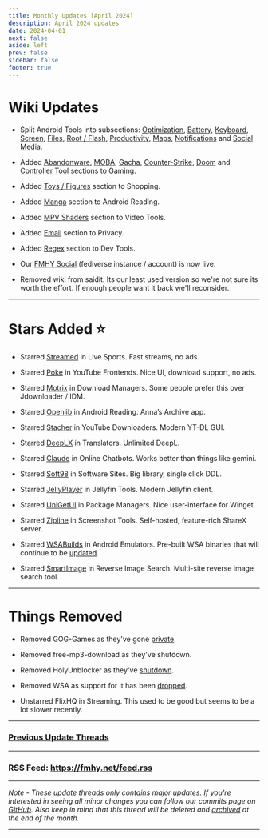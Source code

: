 ```yaml
---
title: Monthly Updates [April 2024]
description: April 2024 updates
date: 2024-04-01
next: false
aside: left
prev: false
sidebar: false
footer: true
---
```


# Wiki Updates

- Split Android Tools into subsections:
[Optimization](https://fmhy.net/android-iosguide#optimization), [Battery](https://fmhy.net/android-iosguide#battery-tools), [Keyboard](https://fmhy.net/android-iosguide#keyboard-text), [Screen](https://fmhy.net/android-iosguide#screen-tools), [Files](https://fmhy.net/android-iosguide#android-file-tools),
[Root / Flash](https://fmhy.net/android-iosguide#root-flash), [Productivity](https://fmhy.net/android-iosguide#productivity-calendars), [Maps](https://fmhy.net/android-iosguide#maps-location), [Notifications](https://fmhy.net/android-iosguide#notifications-widgets) and [Social Media](https://fmhy.net/android-iosguide#social-media-apps). 

- Added [Abandonware](https://fmhy.net/gamingpiracyguide#abandonware), [MOBA](https://fmhy.net/gamingpiracyguide#moba-tools), [Gacha](https://fmhy.net/gamingpiracyguide#gacha-tools), [Counter-Strike](https://fmhy.net/gamingpiracyguide#counter-strike-tools), [Doom](https://fmhy.net/gamingpiracyguide#doom-tools) and [Controller Tool](https://fmhy.net/gamingpiracyguide#controller-tools) sections to Gaming.

- Added [Toys / Figures](https://fmhy.net/miscguide#toys-figures) section to Shopping.

- Added [Manga](https://fmhy.net/android-iosguide#android-manga) section to Android Reading.

- Added [MPV Shaders](https://fmhy.net/storage#mpv-shaders) section to Video Tools.

- Added [Email](https://fmhy.net/adblockvpnguide#email-privacy) section to Privacy.

- Added [Regex](https://fmhy.pages.dev/devtools#regex-tools) section to Dev Tools.

- Our [FMHY Social](https://social.fmhy.net/@fmhy) (fediverse instance / account) is now live.

- Removed wiki from saidit. Its our least used version so we're not sure its worth the effort. If enough people want it back we'll reconsider.

---

# Stars Added ⭐

- Starred [Streamed](https://fmhy.net/videopiracyguide#live-sports) in Live Sports. Fast streams, no ads.

- Starred [Poke](https://fmhy.net/social-media-tools#youtube-frontends) in YouTube Frontends. Nice UI, download support, no ads.

- Starred [Motrix](https://fmhy.net/file-tools#download-managers) in Download Managers. Some people prefer this over Jdownloader / IDM.

- Starred [Openlib](https://fmhy.net/android-iosguide#android-reading) in Android Reading. Anna’s Archive app.

- Starred [Stacher](https://fmhy.net/social-media-tools#youtube-downloaders) in YouTube Downloaders. Modern YT-DL GUI.

- Starred [DeepLX](https://fmhy.net/text-tools#translators) in Translators. Unlimited DeepL.

- Starred [Claude](https://fmhy.net/ai#online-chatbots) in Online Chatbots. Works better than things like gemini.

- Starred [Soft98](https://fmhy.net/downloadpiracyguide#software-sites) in Software Sites. Big library, single click DDL.

- Starred [JellyPlayer](https://fmhy.net/video-tools#jellyfin-tools) in Jellyfin Tools. Modern Jellyfin client.

- Starred [UniGetUI](https://fmhy.net/system-tools#package-managers) in Package Managers. Nice user-interface for Winget.

- Starred [Zipline](https://fmhy.net/img-tools#screenshot-tools) in Screenshot Tools. Self-hosted, feature-rich ShareX server.

- Starred [WSABuilds](https://fmhy.net/android-iosguide#android-emulators) in Android Emulators. Pre-built WSA binaries that will continue to be [updated](https://ibb.co/R4hssDc).

- Starred [SmartImage](https://fmhy.net/img-tools#reverse-image-search) in Reverse Image Search. Multi-site reverse image search tool.

---
 
# Things Removed

- Removed GOG-Games as they've gone [private](https://ibb.co/TLcffcT).

- Removed free-mp3-download as they've shutdown.

- Removed HolyUnblocker as they've [shutdown](https://github.com/QuiteAFancyEmerald/Holy-Unblocker?tab=readme-ov-file#important-message-original).

- Removed WSA as support for it has been [dropped](https://ibb.co/zxB565S).

- Unstarred FlixHQ in Streaming. This used to be good but seems to be a lot slower recently.

***

### [Previous Update Threads](https://www.reddit.com/r/FREEMEDIAHECKYEAH/wiki/updates)

---

### RSS Feed: https://fmhy.net/feed.rss

---

*Note - These update threads only contains major updates. If you're interested in seeing all minor changes you can follow our commits page on [GitHub](https://github.com/fmhy/FMHYedit/commits/main). Also keep in mind that this thread will be deleted and [archived](https://www.reddit.com/r/FREEMEDIAHECKYEAH/wiki/updates) at the end of the month.*

---
